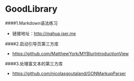 # GoodLibrary
####1.Markdown语法练习
* 链接地址：http://mahua.jser.me

####2.启动引导页第三方库 
* https://github.com/MatthewYork/MYBlurIntroductionView

####3.处理富文本的第三方库
* https://github.com/nicolasgoutaland/GONMarkupParser
